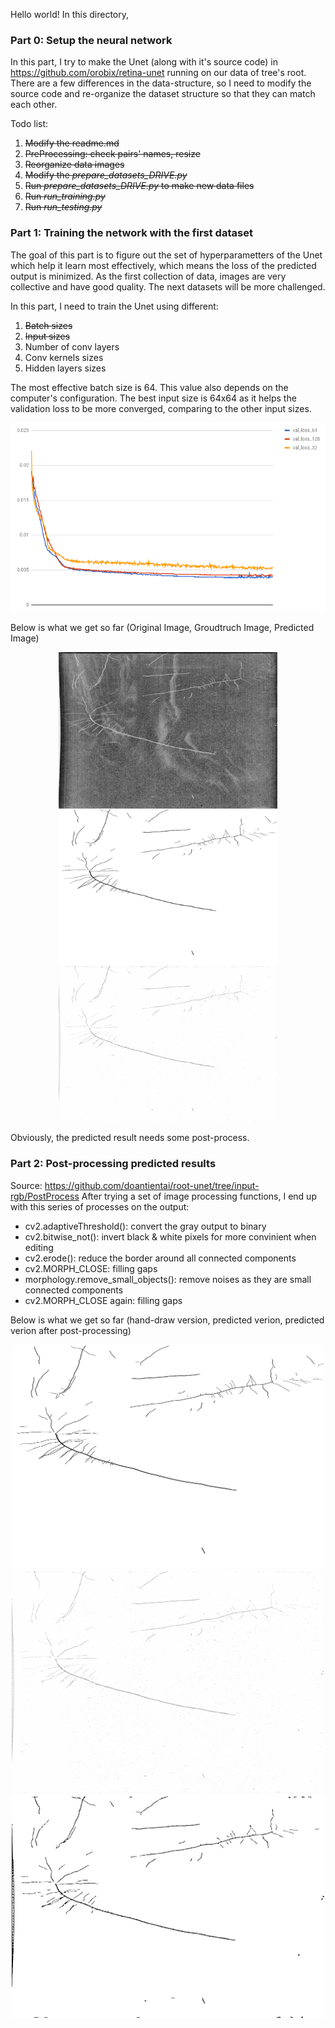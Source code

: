 Hello world!
In this directory, 

### Part 0: Setup the neural network
In this part, I try to make the Unet (along with it's source code) in https://github.com/orobix/retina-unet running on our data of tree's root. There are a few differences in the data-structure, so I need to modify the source code and re-organize the dataset structure so that they can match each other.

Todo list:
1. ~~Modify the readme.md~~
2. ~~PreProcessing: check pairs' names, resize~~
3. ~~Reorganize data images~~
4. ~~Modify the *prepare_datasets_DRIVE.py*~~
5. ~~Run *prepare_datasets_DRIVE.py* to make new data files~~
6. ~~Run *run_training.py*~~
7. ~~Run *run_testing.py*~~

### Part 1: Training the network with the first dataset
The goal of this part is to figure out the set of hyperparametters of the Unet which help it learn most effectively, which means the loss of the predicted output is minimized. As the first collection of data, images are very collective and have good quality. The next datasets will be more challenged.

In this part, I need to train the Unet using different:
1. ~~Batch sizes~~
2. ~~Input sizes~~
3. Number of conv layers
4. Conv kernels sizes
5. Hidden layers sizes

The most effective batch size is 64. This value also depends on the computer's configuration.
The best input size is 64x64 as it helps the validation loss to be more converged, comparing to the other input sizes.

![hehe](https://raw.githubusercontent.com/doantientai/root-unet/master/Experiments/input-sizes.png)

Below is what we get so far (Original Image, Groudtruch Image, Predicted Image)
<p align="center">
  <img src="https://raw.githubusercontent.com/doantientai/root-unet/input-rgb/Experiments/root_64/root_64_Original_GroundTruth_Prediction1.png" width="350"/>
</p>

Obviously, the predicted result needs some post-process.

### Part 2: Post-processing predicted results 
Source: https://github.com/doantientai/root-unet/tree/input-rgb/PostProcess
After trying a set of image processing functions, I end up with this series of processes on the output:
- cv2.adaptiveThreshold(): convert the gray output to binary
- cv2.bitwise_not(): invert black & white pixels for more convinient when editing
- cv2.erode(): reduce the border around all connected components
- cv2.MORPH_CLOSE: filling gaps
- morphology.remove_small_objects(): remove noises as they are small connected components
- cv2.MORPH_CLOSE again:  filling gaps

Below is what we get so far (hand-draw version, predicted verion, predicted verion after post-processing)
<p align="center">
  <img src="https://raw.githubusercontent.com/doantientai/root-unet/input-rgb/Experiments/root_64_rgb/TestResults/root_64_rgb_1_gtruth.png" width="500"/>
  <img src="https://raw.githubusercontent.com/doantientai/root-unet/input-rgb/Experiments/root_64_rgb/TestResults/root_64_rgb_1_predict.png" width="500"/>
  <img src="https://raw.githubusercontent.com/doantientai/root-unet/input-rgb/PostProcess/im_dn_inv.png" width="500"/>
</p>
